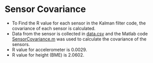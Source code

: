 # Sensor Covariance

- To Find the R value for each sensor in the Kalman filter code, the covariance of each sensor is calculated.
- Data from the sensor is collected in [data.csv](https://github.com/ShriramUmashankar/ProjectAbhyuday/blob/main/SensorCovariance/data.csv) and the Matlab code [SensorCovariance.m](hyperlink) was used to calculate the covariance of the sensors.
- R value for accelerometer is 0.0029.
- R value for height (BME) is 2.0602.
